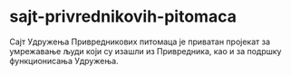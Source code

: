 # sajt-privrednikovih-pitomaca
Сајт Удружења Привредникових питомаца је приватан пројекат за умрежавање људи који су изашли из Привредника, као и за подршку функционисања Удружења.

